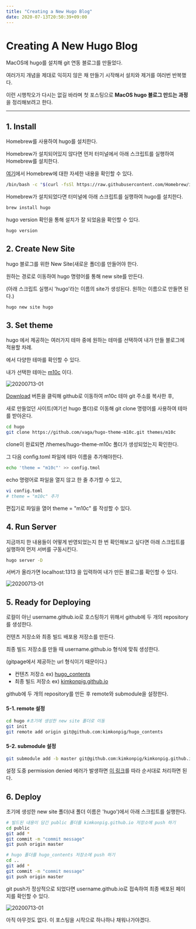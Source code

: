 ```yaml
---
title: "Creating a New Hugo Blog"
date: 2020-07-13T20:50:39+09:00
---
```


# Creating A New Hugo Blog

MacOS에 hugo를 설치해 git 연동 블로그를 만들었다.

여러가지 개념을 제대로 익히지 않은 채 만들기 시작해서 설치와 제거를 여러번 반복했다.

이런 시행착오가 다시는 없길 바라며 첫 포스팅으로 **MacOS hugo 블로그 만드는 과정**을 정리해보려고 한다.



---



## 1. Install

Homebrew를 사용하여 hugo를 설치한다.

Homebrew가 설치되어있지 않다면 먼저 터미널에서 아래 스크립트를 실행하여 Homebrew를 설치한다.

[여기](https://brew.sh/index_ko)에서 Homebrew에 대한 자세한 내용을 확인할 수 있다.  

```sh
/bin/bash -c "$(curl -fsSl https://raw.githubusercontent.com/Homebrew/install/master/install.sh)"
```



Homebrew가 설치되었다면 터미널에 아래 스크립트를 실행하여 hugo를 설치한다.  

```sh
brew install hugo
```



hugo version 확인을 통해 설치가 잘 되었음을 확인할 수 있다.  

```sh
hugo version
```

  

## 2. Create New Site

hugo 블로그를 위한 New Site(새로운 폴더)를 만들어야 한다.

원하는 경로로 이동하여 hugo 명령어를 통해 new site를 만든다.

(아래 스크립트 실행시 'hugo'라는 이름의 site가 생성된다. 원하는 이름으로 만들면 된다.)

```sh
hugo new site hugo
```

  

## 3. Set theme

hugo 에서 제공하는 여러가지 테마 중에 원하는 테마를 선택하여 내가 만들 블로그에 적용할 차례.

에서 다양한 테마를 확인할 수 있다.

내가 선택한 테마는 [m10c](https://themes.gohugo.io/hugo-theme-m10c/) 이다. 

![20200713-01](/img/20200713-01.JPG)

  

[Download](https://github.com/vaga/hugo-theme-m10c) 버튼을 클릭해 github로 이동하여 m10c 테마 git 주소를 복사한 후,

새로 만들었던 사이트(여기선 hugo 폴더)로 이동해 git clone 명령어를 사용하여 테마를 받아온다.

```sh
cd hugo
git clone https://github.com/vaga/hugo-theme-m10c.git themes/m10c
```

  

clone이 완료되면 /themes/hugo-theme-m10c 폴더가 생성되었는지 확인한다.

그 다음 config.toml 파일에 테마 이름을 추가해야한다. 

```sh
echo 'theme = "m10c"' >> config.tmol
```

echo 명령어로 파일을 열지 않고 한 줄 추가할 수 있고,

```sh
vi config.toml
# theme = "m10c" 추가
```

편집기로 파일을 열어 theme = "m10c" 를 작성할 수 있다.

  

## 4. Run Server

지금까지 한 내용들이 어떻게 반영되었는지 한 번 확인해보고 싶다면 아래 스크립트를 실행하여 먼저 서버를 구동시킨다.

```sh
hugo server -D
```

서버가 올라가면 localhost:1313 을 입력하여 내가 만든 블로그를 확인할 수 있다.

![20200713-01](/img/20200713-02.JPG)

  

## 5. Ready for Deploying

로컬이 아닌 username.github.io로 호스팅하기 위해서 github에 두 개의 repository를 생성한다.

컨텐츠 저장소와 최종 빌드 배포용 저장소를 만든다.

최종 빌드 저장소를 만들 때 username.github.io 형식에 맞춰 생성한다.

(gitpage에서 제공하는 url 형식이기 때문이다.)

* 컨텐츠 저장소 ex) [hugo_contents](https://github.com/kimkonpig/hugo_contents)
* 최종 빌드 저장소 ex) [kimkonpig.github.io](https://github.com/kimkonpig/kimkonpig.github.io)

  

github에 두 개의 repository를 만든 후 remote와 submodule을 설정한다.

#### 5-1. remote 설정

~~~sh
cd hugo #초기에 생성한 new site 폴더로 이동
git init
git remote add origin git@github.com:kimkonpig/hugo_contents
~~~




#### 5-2. submodule 설정

~~~sh
git submodule add -b master git@github.com:kimkonpig/kimkonpig.github.io.git public
~~~

  

설정 도중 permission denied 에러가 발생하면 [이 링크](https://docs.github.com/en/github/authenticating-to-github/checking-for-existing-ssh-keys)를 따라 순서대로 처리하면 된다.



## 6. Deploy

초기에 생성한 new site 폴더(내 폴더 이름은 'hugo')에서 아래 스크립트를 실행한다.

~~~sh
# 빌드된 내용이 담긴 public 폴더를 kimkonpig.github.io 저장소에 push 하기
cd public
git add *
git commit -m "commit message"
git push origin master

# hugo 폴더를 hugo_contents 저장소에 push 하기
cd ..
git add *
git commit -m "commit message"
git push origin master
~~~

  

git push가 정상적으로 되었다면 username.github.io로 접속하여 최종 배포된 페이지를 확인할 수 있다.

![20200713-01](/img/20200713-03.JPG)

아직 아무것도 없다. 이 포스팅을 시작으로 하나하나 채워나가야겠다.

  